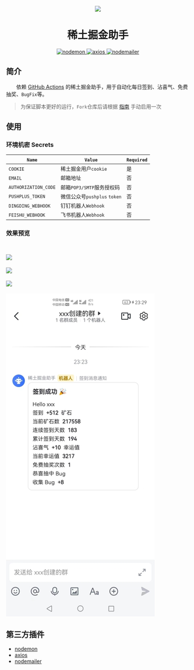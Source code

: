 <p align="center">
  <img src="./docs/logo.svg" />
</p>

<h1 align="center">稀土掘金助手</h1>

<p align="center">
  <a href="https://github.com/remy/nodemon">
    <img src="https://img.shields.io/badge/nodemon-2.0.16-blue.svg" alt="nodemon" />
  </a>
  <a href="https://github.com/axios/axios">
    <img src="https://img.shields.io/badge/axios-0.27.2-brightgreen.svg" alt="axios" />
  </a>
  <a href="https://github.com/nodemailer/nodemailer">
    <img src="https://img.shields.io/badge/nodemailer-6.7.6-important.svg" alt="nodemailer" />
  </a>
</p>

## 简介

&emsp;&emsp;依赖 [GitHub Actions](https://docs.github.com/cn/actions/learn-github-actions/understanding-github-actions) 的稀土掘金助手，用于自动化每日签到、沾喜气、免费抽奖、`BugFix`等。

> 为保证脚本更好的运行，`Fork`仓库后请根据 [指南](https://juejin.cn/post/7108615649777156104#heading-14) 手动启用一次

## 使用

### 环境机密 Secrets

| `Name` | `Value` | `Required` |
| --- | --- | --- |
| `COOKIE` | 稀土掘金用户`cookie` | 是 |
| `EMAIL` | 邮箱地址 | 否 |
| `AUTHORIZATION_CODE` | 邮箱`POP3/SMTP`服务授权码 | 否 |
| `PUSHPLUS_TOKEN` | 微信公众号`pushplus` `token` | 否 |
| `DINGDING_WEBHOOK` | 钉钉机器人`Webhook` | 否 |
| `FEISHU_WEBHOOK` | 飞书机器人`Webhook` | 否 |

### 效果预览

<br/>
<p align="left">
  <img src="./docs/email.png" /></br></br>
  <img src="./docs/pushplus.png" /></br></br>
  <img src="./docs/dingding.png" /></br></br>
  <img src="./docs/feishu.png" />
</p>

## 第三方插件

* [nodemon](https://github.com/remy/nodemon)
* [axios](https://github.com/axios/axios)
* [nodemailer](https://github.com/nodemailer/nodemailer)